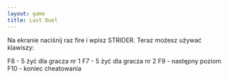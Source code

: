 ```yaml
---
layout: game
title: Last Duel
---
```


Na ekranie naciśnij raz fire i wpisz STRIDER. Teraz możesz używać
klawiszy:

  F8 - 5 żyć dla gracza nr 1
  F7 - 5 żyć dla gracza nr 2
  F9 - następny poziom
F10 - koniec cheatowania

